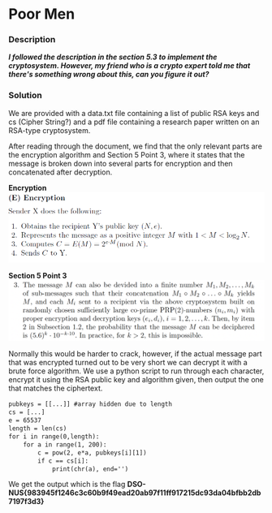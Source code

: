 # Poor Men

### Description
**_I followed the description in the section 5.3 to implement the cryptosystem. However, my friend who is a crypto expert told me that there's something wrong about this, can you figure it out?_**

### Solution

We are provided with a data.txt file containing a list of public RSA keys and cs (Cipher String?) and a pdf file containing a research paper written on an RSA-type cryptosystem.

After reading through the document, we find that the only relevant parts are the encryption algorithm and Section 5 Point 3, where it states that the message is broken down into several parts for encryption and then concatenated after decryption.

**Encryption**\
![alt text](./encrypt.png)

**Section 5 Point 3**\
![alt text](./Section3.png)

Normally this would be harder to crack, however, if the actual message part that was encrypted turned out to be very short we can decrypt it with a brute force algorithm. We use a python script to run through each character, encrypt it using the RSA public key and algorithm given, then output the one that matches the ciphertext.

```
pubkeys = [[...]] #array hidden due to length
cs = [...]
e = 65537
length = len(cs)
for i in range(0,length):
    for a in range(1, 200):
        c = pow(2, e*a, pubkeys[i][1])
        if c == cs[i]:
            print(chr(a), end='')
```
We get the output which is the flag **DSO-NUS{983945f1246c3c60b9f49ead20ab97f11ff917215dc93da04bfbb2db7197f3d3}**
